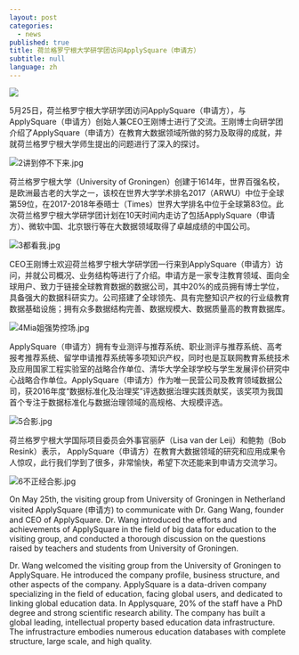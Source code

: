 ```yaml
---
layout: post
categories:
  - news
published: true
title: 荷兰格罗宁根大学研学团访问ApplySquare（申请方）
subtitle: null
language: zh
---
```


![]({{site.baseurl}}/image/1%E9%A6%96%E9%80%89.jpg)

5月25日，荷兰格罗宁根大学研学团访问ApplySquare（申请方），与ApplySquare（申请方）创始人兼CEO王刚博士进行了交流。王刚博士向研学团介绍了ApplySquare（申请方）在教育大数据领域所做的努力及取得的成就，并就荷兰格罗宁根大学师生提出的问题进行了深入的探讨。

![2讲到停不下来.jpg]({{site.baseurl}}/image/2讲到停不下来.jpg)

荷兰格罗宁根大学（University of Groningen）创建于1614年，世界百强名校，是欧洲最古老的大学之一，该校在世界大学学术排名2017（ARWU）中位于全球第59位，在2017-2018年泰晤士（Times）世界大学排名中位于全球第83位。此次荷兰格罗宁根大学研学团计划在10天时间内走访了包括ApplySquare（申请方）、微软中国、北京银行等在大数据领域取得了卓越成绩的中国公司。

![3都看我.jpg]({{site.baseurl}}/image/3都看我.jpg)

CEO王刚博士欢迎荷兰格罗宁根大学研学团一行来到ApplySquare（申请方）访问，并就公司概况、业务结构等进行了介绍。申请方是一家专注教育领域、面向全球用户、致力于链接全球教育数据的数据公司，其中20%的成员拥有博士学位，具备强大的数据科研实力。公司搭建了全球领先、具有完整知识产权的行业级教育数据基础设施；拥有众多数据结构完善、数据规模大、数据质量高的教育数据库。

![4Mia姐强势控场.jpg]({{site.baseurl}}/image/4Mia姐强势控场.jpg)

ApplySquare（申请方）拥有专业测评与推荐系统、职业测评与推荐系统、高考报考推荐系统、留学申请推荐系统等多项知识产权，同时也是互联网教育系统技术及应用国家工程实验室的战略合作单位、清华大学全球学校与学生发展评价研究中心战略合作单位。ApplySquare（申请方）作为唯一民营公司及教育领域数据公司，获2016年度“数据标准化及治理奖”评选数据治理实践贡献奖，该奖项为我国首个专注于数据标准化与数据治理领域的高规格、大规模评选。

![5合影.jpg]({{site.baseurl}}/image/5合影.jpg)

荷兰格罗宁根大学国际项目委员会外事官丽萨（Lisa van der Leij）和鲍勃（Bob Resink）表示， ApplySquare（申请方）在教育大数据领域的研究和应用成果令人惊叹，此行我们学到了很多，非常愉快，希望下次还能来到申请方交流学习。

![6不正经合影.jpg]({{site.baseurl}}/image/6不正经合影.jpg)


On May 25th, the visiting group from University of Groningen in Netherland visited ApplySquare (申请方) to communicate with Dr. Gang Wang, founder and CEO of ApplySquare. Dr. Wang introduced the efforts and achievements of ApplySquare in the field of big data for education to the visiting group, and conducted a thorough discussion on the questions raised by teachers and students from University of Groningen. 

Dr. Wang welcomed the visiting group from the University of Groningen to ApplySquare. He introduced the company profile, business structure, and other aspects of the company. ApplySquare is a data-driven company specializing in the field of education, facing global users, and dedicated to linking global education data. In Applysquare, 20% of the staff have a PhD degree and strong scientific research ability. The company has built a global leading, intellectual property based education data infrastructure. The infrustracture embodies numerous education databases with complete structure, large scale, and high quality.

